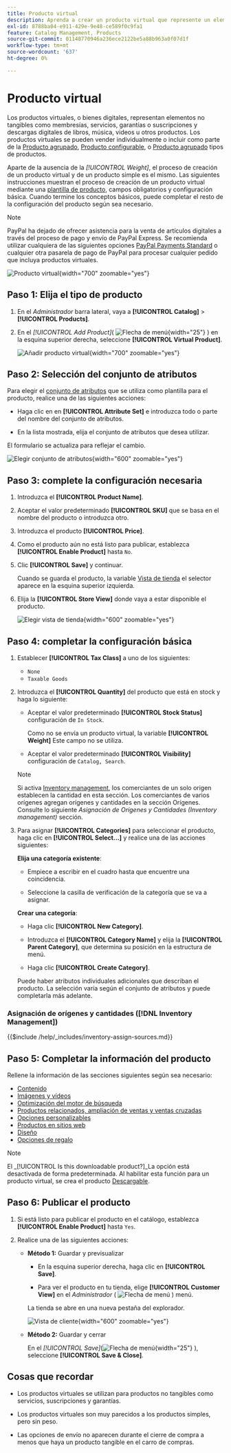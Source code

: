 ```yaml
---
title: Producto virtual
description: Aprenda a crear un producto virtual que represente un elemento no tangible, como una suscripción, un servicio, una garantía o una suscripción.
exl-id: 8788ba04-e911-429e-9e48-ce589f0c9fa1
feature: Catalog Management, Products
source-git-commit: 01148770946a236ece2122be5a88b963a0f07d1f
workflow-type: tm+mt
source-wordcount: '637'
ht-degree: 0%

---
```


# Producto virtual

Los productos virtuales, o bienes digitales, representan elementos no tangibles como membresías, servicios, garantías o suscripciones y descargas digitales de libros, música, videos u otros productos. Los productos virtuales se pueden vender individualmente o incluir como parte de la [Producto agrupado](product-create-grouped.md), [Producto configurable](product-create-configurable.md), o [Producto agrupado](product-create-bundle.md) tipos de productos.

Aparte de la ausencia de la _[!UICONTROL Weight]_, el proceso de creación de un producto virtual y de un producto simple es el mismo. Las siguientes instrucciones muestran el proceso de creación de un producto virtual mediante una [plantilla de producto](attribute-sets.md), campos obligatorios y configuración básica. Cuando termine los conceptos básicos, puede completar el resto de la configuración del producto según sea necesario.

>[!NOTE]
>
>PayPal ha dejado de ofrecer asistencia para la venta de artículos digitales a través del proceso de pago y envío de PayPal Express. Se recomienda utilizar cualquiera de las siguientes opciones [PayPal Payments Standard](../stores-purchase/paypal-payments-standard.md) o cualquier otra pasarela de pago de PayPal para procesar cualquier pedido que incluya productos virtuales.

![Producto virtual](./assets/product-virtual-membership.png){width="700" zoomable="yes"}

## Paso 1: Elija el tipo de producto

1. En el _Administrador_ barra lateral, vaya a **[!UICONTROL Catalog]** > **[!UICONTROL Products]**.

1. En el _[!UICONTROL Add Product]_( ![Flecha de menú](../assets/icon-menu-down-arrow-red.png){width="25"} ) en la esquina superior derecha, seleccione **[!UICONTROL Virtual Product]**.

   ![Añadir producto virtual](./assets/product-add-virtual.png){width="700" zoomable="yes"}

## Paso 2: Selección del conjunto de atributos

Para elegir el [conjunto de atributos](attribute-sets.md) que se utiliza como plantilla para el producto, realice una de las siguientes acciones:

- Haga clic en en **[!UICONTROL Attribute Set]** e introduzca todo o parte del nombre del conjunto de atributos.

- En la lista mostrada, elija el conjunto de atributos que desea utilizar.

El formulario se actualiza para reflejar el cambio.

![Elegir conjunto de atributos](./assets/product-create-choose-attribute-set.png){width="600" zoomable="yes"}

## Paso 3: complete la configuración necesaria

1. Introduzca el **[!UICONTROL Product Name]**.

1. Aceptar el valor predeterminado **[!UICONTROL SKU]** que se basa en el nombre del producto o introduzca otro.

1. Introduzca el producto **[!UICONTROL Price]**.

1. Como el producto aún no está listo para publicar, establezca **[!UICONTROL Enable Product]** hasta `No`.

1. Clic **[!UICONTROL Save]** y continuar.

   Cuando se guarda el producto, la variable [Vista de tienda](introduction.md#product-scope) el selector aparece en la esquina superior izquierda.

1. Elija la **[!UICONTROL Store View]** donde vaya a estar disponible el producto.

   ![Elegir vista de tienda](./assets/product-create-store-view-choose.png){width="600" zoomable="yes"}

## Paso 4: completar la configuración básica

1. Establecer **[!UICONTROL Tax Class]** a uno de los siguientes:

   - `None`
   - `Taxable Goods`

1. Introduzca el **[!UICONTROL Quantity]** del producto que está en stock y haga lo siguiente:

   - Aceptar el valor predeterminado **[!UICONTROL Stock Status]** configuración de `In Stock`.

     Como no se envía un producto virtual, la variable **[!UICONTROL Weight]** Este campo no se utiliza.

   - Aceptar el valor predeterminado **[!UICONTROL Visibility]** configuración de `Catalog, Search`.

   >[!NOTE]
   >
   >Si activa [Inventory management](../inventory-management/introduction.md), los comerciantes de un solo origen establecen la cantidad en esta sección. Los comerciantes de varios orígenes agregan orígenes y cantidades en la sección Orígenes. Consulte lo siguiente _Asignación de Orígenes y Cantidades (Inventory management)_ sección.

1. Para asignar **[!UICONTROL Categories]** para seleccionar el producto, haga clic en **[!UICONTROL Select…]** y realice una de las acciones siguientes:

   **Elija una categoría existente**:

   - Empiece a escribir en el cuadro hasta que encuentre una coincidencia.

   - Seleccione la casilla de verificación de la categoría que se va a asignar.

   **Crear una categoría**:

   - Haga clic **[!UICONTROL New Category]**.

   - Introduzca el **[!UICONTROL Category Name]** y elija la **[!UICONTROL Parent Category]**, que determina su posición en la estructura de menú.

   - Haga clic **[!UICONTROL Create Category]**.

   Puede haber atributos individuales adicionales que describan el producto. La selección varía según el conjunto de atributos y puede completarla más adelante.

### Asignación de orígenes y cantidades ([!DNL Inventory Management])

{{$include /help/_includes/inventory-assign-sources.md}}

## Paso 5: Completar la información del producto

Rellene la información de las secciones siguientes según sea necesario:

- [Contenido](product-content.md)
- [Imágenes y vídeos](product-images-and-video.md)
- [Optimización del motor de búsqueda](product-search-engine-optimization.md)
- [Productos relacionados, ampliación de ventas y ventas cruzadas](related-products-up-sells-cross-sells.md)
- [Opciones personalizables](settings-advanced-custom-options.md)
- [Productos en sitios web](settings-basic-websites.md)
- [Diseño](settings-advanced-design.md)
- [Opciones de regalo](product-gift-options.md)

>[!NOTE]
>
>El _[!UICONTROL Is this downloadable product?]_La opción está desactivada de forma predeterminada. Al habilitar esta función para un producto virtual, se crea el producto [Descargable](product-create-downloadable.md#downloadable-product).

## Paso 6: Publicar el producto

1. Si está listo para publicar el producto en el catálogo, establezca **[!UICONTROL Enable Product]** hasta `Yes`.

1. Realice una de las siguientes acciones:

   - **Método 1:** Guardar y previsualizar

      - En la esquina superior derecha, haga clic en **[!UICONTROL Save]**.

      - Para ver el producto en tu tienda, elige **[!UICONTROL Customer View]** en el _Administrador_ ( ![Flecha de menú](../assets/icon-menu-down-arrow-black.png) ) menú.

     La tienda se abre en una nueva pestaña del explorador.

     ![Vista de cliente](./assets/product-admin-customer-view.png){width="600" zoomable="yes"}

   - **Método 2:** Guardar y cerrar

     En el _[!UICONTROL Save]_(![Flecha de menú](../assets/icon-menu-down-arrow-red.png){width="25"} ), seleccione **[!UICONTROL Save & Close]**.

## Cosas que recordar

- Los productos virtuales se utilizan para productos no tangibles como servicios, suscripciones y garantías.

- Los productos virtuales son muy parecidos a los productos simples, pero sin peso.

- Las opciones de envío no aparecen durante el cierre de compra a menos que haya un producto tangible en el carro de compras.
